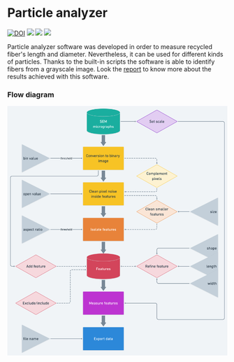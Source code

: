 # Particle analyzer
[![DOI](https://zenodo.org/badge/DOI/10.5281/zenodo.4297022.svg)](https://doi.org/10.5281/zenodo.4297022)
![](https://img.shields.io/badge/APP-MATLAB-orange?logo=mathworks)
![](https://img.shields.io/github/license/piuLAB-official/Particle_analyzer?color=green)
![](https://img.shields.io/github/v/release/piuLAB-official/Particle_analyzer)

Particle analyzer software was developed in order to measure recycled fiber's length and diameter. Nevertheless, it can be used for different kinds of particles. Thanks to the built-in scripts the software is able to identify fibers from a grayscale image. Look the [report](https://github.com/piuLAB-official/Particle_analyzer/blob/main/Report.pdf) to know more about the results achieved with this software.

### Flow diagram

![](https://github.com/piuLAB-official/Particle_analyzer/blob/main/flow-chart.png)
